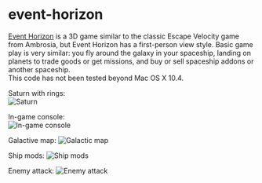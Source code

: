# event-horizon
[Event Horizon](https://eventhorizon.viscerallogic.com/) is a 3D game similar to the classic Escape Velocity game from Ambrosia, but Event Horizon has a first-person view style. Basic game play is very similar: you fly around the galaxy in your spaceship, landing on planets to trade goods or get missions, and buy or sell spaceship addons or another spaceship.  
This code has not been tested beyond Mac OS X 10.4.

Saturn with rings:  
![Saturn](https://eventhorizon.viscerallogic.com/img/Saturn0.6.6.png)

In-game console:  
![In-game console](https://eventhorizon.viscerallogic.com/img/Console0.6.0.png)

Galactive map:
![Galactic map](https://eventhorizon.viscerallogic.com/img/Map0.4.7.png)

Ship mods:
![Ship mods](https://eventhorizon.viscerallogic.com/img/Mods0.4.7.png)

Enemy attack:
![Enemy attack](https://eventhorizon.viscerallogic.com/img/Gangbang0.5.6.png)
